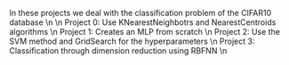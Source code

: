 In these projects we deal with the classification problem of the CIFAR10 database \n
\n
Project 0: Use KNearestNeighbotrs and NearestCentroids algorithms \n
Project 1: Creates an MLP from scratch \n
Project 2: Use the SVM method and GridSearch for the hyperparameters \n
Project 3: Classification through dimension reduction using RBFNN \n

